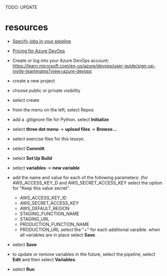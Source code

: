 TODO: UPDATE
# resources
- [Specify jobs in your pipeline](https://learn.microsoft.com/en-us/azure/devops/pipelines/process/phases)
- [Pricing for Azure DevOps](https://azure.microsoft.com/en-us/pricing/details/devops/azure-devops-services/)


- Create or log into your Azure DevOps account; https://learn.microsoft.com/en-us/azure/devops/user-guide/sign-up-invite-teammates?view=azure-devops
- create a new project
- choose public or private visibility
- select create
- from the menu on the left, select Repos
- add a .gitignore file for Python. select **Initialize**
- select **three dot menu** -> **upload files** -> **Browse...**
- select exercise files for this lesson.
- select **Committ**
- select **Set Up Build**
- select **variables** -> **new variable**
- add the name and value for each of the following parameters: (for AWS_ACCESS_KEY_D and AWS_SECRET_ACCESS_KEY select the option for "Keep this value secret".
  -   AWS_ACCESS_KEY_ID
  -   AWS_SECRET_ACCESS_KEY
  -   AWS_DEFAULT_REGION
  -   STAGING_FUNCTION_NAME
  -   STAGING_URL
  -   PRODUCTION_FUNCTION_NAME
  -   PRODUCTION_URL
    select the "+" for each additional varaible.
    when all variables are in place select **Save**.
- select **Save**
- to update or remove variables in the future, select the pipeline, select **Edit** and then select **Variables**.
- select **Run**


